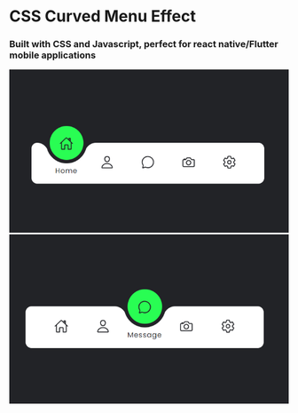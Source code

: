 # CSS Curved Menu Effect

### Built with CSS and Javascript, perfect for react native/Flutter mobile applications

<img src="screen-capture/capture.PNG" />
<img src="screen-capture/capture2.PNG" />
